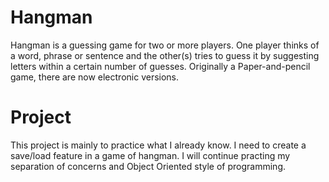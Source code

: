 # Hangman
Hangman is a guessing game for two or more players. One player thinks of a word, phrase or
sentence and the other(s) tries to guess it by suggesting letters within a certain number of
guesses. Originally a Paper-and-pencil game, there are now electronic versions.

# Project
This project is mainly to practice what I already know. I need to create a save/load feature in
a game of hangman. I will continue practing my separation of concerns and Object Oriented style
of programming. 
